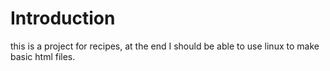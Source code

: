 # Introduction

this is a project for recipes, at the end I should be able to use linux to make basic html files.
